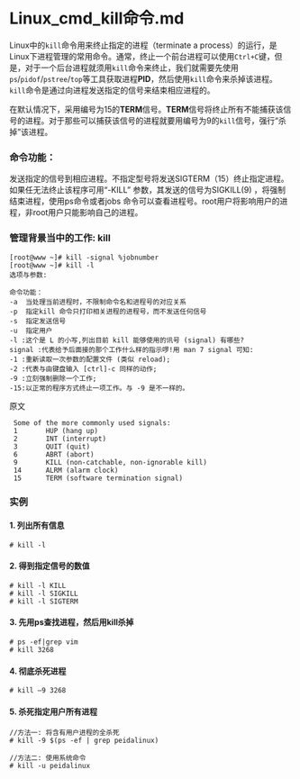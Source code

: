 # Linux_cmd_kill命令.md

<!-- create time: 2016-05-25 10:16:18  -->

<!-- This file is created from $MARBOO_HOME/.media/starts/default.md
本文件由 $MARBOO_HOME/.media/starts/default.md 复制而来 -->

Linux中的`kill`命令用来终止指定的进程（terminate a process）的运行，是Linux下进程管理的常用命令。通常，终止一个前台进程可以使用`Ctrl+C`键，但是，对于一个后台进程就须用`kill`命令来终止，我们就需要先使用`ps`/`pidof`/`pstree`/`top`等工具获取进程**PID**，然后使用`kill`命令来杀掉该进程。`kill`命令是通过向进程发送指定的信号来结束相应进程的。

在默认情况下，采用编号为15的**TERM**信号。**TERM**信号将终止所有不能捕获该信号的进程。对于那些可以捕获该信号的进程就要用编号为9的`kill`信号，强行“杀掉”该进程。 




### 命令功能：

发送指定的信号到相应进程。不指定型号将发送SIGTERM（15）终止指定进程。如果任无法终止该程序可用“-KILL” 参数，其发送的信号为SIGKILL(9) ，将强制结束进程，使用ps命令或者jobs 命令可以查看进程号。root用户将影响用户的进程，非root用户只能影响自己的进程。

### 管理背景当中的工作: kill

    [root@www ~]# kill -signal %jobnumber    [root@www ~]# kill -l    选项与参数:
    命令功能：
    -a  当处理当前进程时，不限制命令名和进程号的对应关系
    -p  指定kill 命令只打印相关进程的进程号，而不发送任何信号
    -s  指定发送信号
    -u  指定用户     -l :这个是 L 的小写,列出目前 kill 能够使用的讯号 (signal) 有哪些?    signal :代表给予后面接的那个工作什么样的指示啰!用 man 7 signal 可知:    -1 :重新读取一次参数的配置文件 (类似 reload);    -2 :代表与由键盘输入 [ctrl]-c 同样的动作;    -9 :立刻强制删除一个工作;     -15:以正常的程序方式终止一项工作。与 -9 是不一样的。
原文
     Some of the more commonly used signals:
     1       HUP (hang up)
     2       INT (interrupt)
     3       QUIT (quit)
     6       ABRT (abort)
     9       KILL (non-catchable, non-ignorable kill)
     14      ALRM (alarm clock)
     15      TERM (software termination signal)
     
### 实例

#### 1. 列出所有信息

    # kill -l
    
#### 2. 得到指定信号的数值
    
    # kill -l KILL
    # kill -l SIGKILL
    # kill -l SIGTERM
    
#### 3. 先用ps查找进程，然后用kill杀掉

    # ps -ef|grep vim
    # kill 3268
    
#### 4. 彻底杀死进程
    
    # kill –9 3268 

#### 5. 杀死指定用户所有进程

    //方法一: 将含有用户进程的全杀死
    # kill -9 $(ps -ef | grep peidalinux) 

    //方法二: 使用系统命令
    # kill -u peidalinux    